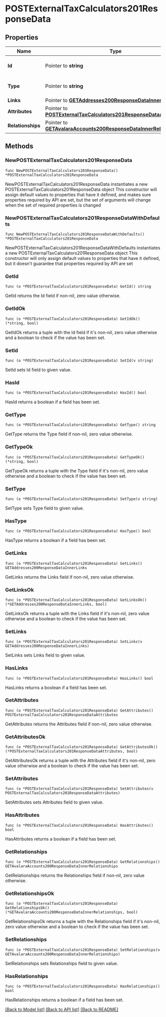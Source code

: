 # POSTExternalTaxCalculators201ResponseData

## Properties

Name | Type | Description | Notes
------------ | ------------- | ------------- | -------------
**Id** | Pointer to **string** | The resource&#39;s id | [optional] 
**Type** | Pointer to **string** | The resource&#39;s type | [optional] [default to "external_tax_calculators"]
**Links** | Pointer to [**GETAddresses200ResponseDataInnerLinks**](GETAddresses200ResponseDataInnerLinks.md) |  | [optional] 
**Attributes** | Pointer to [**POSTExternalTaxCalculators201ResponseDataAttributes**](POSTExternalTaxCalculators201ResponseDataAttributes.md) |  | [optional] 
**Relationships** | Pointer to [**GETAvalaraAccounts200ResponseDataInnerRelationships**](GETAvalaraAccounts200ResponseDataInnerRelationships.md) |  | [optional] 

## Methods

### NewPOSTExternalTaxCalculators201ResponseData

`func NewPOSTExternalTaxCalculators201ResponseData() *POSTExternalTaxCalculators201ResponseData`

NewPOSTExternalTaxCalculators201ResponseData instantiates a new POSTExternalTaxCalculators201ResponseData object
This constructor will assign default values to properties that have it defined,
and makes sure properties required by API are set, but the set of arguments
will change when the set of required properties is changed

### NewPOSTExternalTaxCalculators201ResponseDataWithDefaults

`func NewPOSTExternalTaxCalculators201ResponseDataWithDefaults() *POSTExternalTaxCalculators201ResponseData`

NewPOSTExternalTaxCalculators201ResponseDataWithDefaults instantiates a new POSTExternalTaxCalculators201ResponseData object
This constructor will only assign default values to properties that have it defined,
but it doesn't guarantee that properties required by API are set

### GetId

`func (o *POSTExternalTaxCalculators201ResponseData) GetId() string`

GetId returns the Id field if non-nil, zero value otherwise.

### GetIdOk

`func (o *POSTExternalTaxCalculators201ResponseData) GetIdOk() (*string, bool)`

GetIdOk returns a tuple with the Id field if it's non-nil, zero value otherwise
and a boolean to check if the value has been set.

### SetId

`func (o *POSTExternalTaxCalculators201ResponseData) SetId(v string)`

SetId sets Id field to given value.

### HasId

`func (o *POSTExternalTaxCalculators201ResponseData) HasId() bool`

HasId returns a boolean if a field has been set.

### GetType

`func (o *POSTExternalTaxCalculators201ResponseData) GetType() string`

GetType returns the Type field if non-nil, zero value otherwise.

### GetTypeOk

`func (o *POSTExternalTaxCalculators201ResponseData) GetTypeOk() (*string, bool)`

GetTypeOk returns a tuple with the Type field if it's non-nil, zero value otherwise
and a boolean to check if the value has been set.

### SetType

`func (o *POSTExternalTaxCalculators201ResponseData) SetType(v string)`

SetType sets Type field to given value.

### HasType

`func (o *POSTExternalTaxCalculators201ResponseData) HasType() bool`

HasType returns a boolean if a field has been set.

### GetLinks

`func (o *POSTExternalTaxCalculators201ResponseData) GetLinks() GETAddresses200ResponseDataInnerLinks`

GetLinks returns the Links field if non-nil, zero value otherwise.

### GetLinksOk

`func (o *POSTExternalTaxCalculators201ResponseData) GetLinksOk() (*GETAddresses200ResponseDataInnerLinks, bool)`

GetLinksOk returns a tuple with the Links field if it's non-nil, zero value otherwise
and a boolean to check if the value has been set.

### SetLinks

`func (o *POSTExternalTaxCalculators201ResponseData) SetLinks(v GETAddresses200ResponseDataInnerLinks)`

SetLinks sets Links field to given value.

### HasLinks

`func (o *POSTExternalTaxCalculators201ResponseData) HasLinks() bool`

HasLinks returns a boolean if a field has been set.

### GetAttributes

`func (o *POSTExternalTaxCalculators201ResponseData) GetAttributes() POSTExternalTaxCalculators201ResponseDataAttributes`

GetAttributes returns the Attributes field if non-nil, zero value otherwise.

### GetAttributesOk

`func (o *POSTExternalTaxCalculators201ResponseData) GetAttributesOk() (*POSTExternalTaxCalculators201ResponseDataAttributes, bool)`

GetAttributesOk returns a tuple with the Attributes field if it's non-nil, zero value otherwise
and a boolean to check if the value has been set.

### SetAttributes

`func (o *POSTExternalTaxCalculators201ResponseData) SetAttributes(v POSTExternalTaxCalculators201ResponseDataAttributes)`

SetAttributes sets Attributes field to given value.

### HasAttributes

`func (o *POSTExternalTaxCalculators201ResponseData) HasAttributes() bool`

HasAttributes returns a boolean if a field has been set.

### GetRelationships

`func (o *POSTExternalTaxCalculators201ResponseData) GetRelationships() GETAvalaraAccounts200ResponseDataInnerRelationships`

GetRelationships returns the Relationships field if non-nil, zero value otherwise.

### GetRelationshipsOk

`func (o *POSTExternalTaxCalculators201ResponseData) GetRelationshipsOk() (*GETAvalaraAccounts200ResponseDataInnerRelationships, bool)`

GetRelationshipsOk returns a tuple with the Relationships field if it's non-nil, zero value otherwise
and a boolean to check if the value has been set.

### SetRelationships

`func (o *POSTExternalTaxCalculators201ResponseData) SetRelationships(v GETAvalaraAccounts200ResponseDataInnerRelationships)`

SetRelationships sets Relationships field to given value.

### HasRelationships

`func (o *POSTExternalTaxCalculators201ResponseData) HasRelationships() bool`

HasRelationships returns a boolean if a field has been set.


[[Back to Model list]](../README.md#documentation-for-models) [[Back to API list]](../README.md#documentation-for-api-endpoints) [[Back to README]](../README.md)


